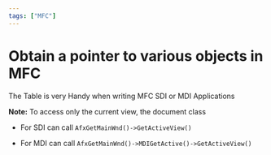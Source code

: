 ```yaml
---
tags: ["MFC"]
---
```


#  Obtain a pointer to various objects in MFC

The Table is very Handy when writing MFC SDI or MDI Applications

**Note:** To access only the current view, the document class 

- For SDI can call `AfxGetMainWnd()->GetActiveView()` 

- For MDI can call `AfxGetMainWnd()->MDIGetActive()->GetActiveView()`
